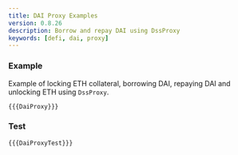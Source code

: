 ```yaml
---
title: DAI Proxy Examples
version: 0.8.26
description: Borrow and repay DAI using DssProxy
keywords: [defi, dai, proxy]
---
```


### Example

Example of locking ETH collateral, borrowing DAI, repaying DAI and unlocking ETH using `DssProxy`.

```solidity
{{{DaiProxy}}}
```

### Test

```solidity
{{{DaiProxyTest}}}
```
